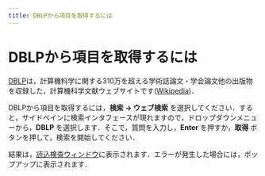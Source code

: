 ```yaml
---
title: DBLPから項目を取得するには
---
```


# DBLPから項目を取得するには

[DBLP](http://dblp.uni-trier.de/db/)は，計算機科学に関する310万を超える学術誌論文・学会論文他の出版物を収録した，計算機科学文献ウェブサイトです([Wikipedia](https://en.wikipedia.org/wiki/DBLP))．

DBLPから項目を取得するには，**検索 → ウェブ検索** を選択してください．すると，サイドペインに検索インタフェースが現れますので，ドロップダウンメニューから，**DBLP** を選択します．そこで，質問を入力し，**Enter** を押すか，**取得** ボタンを押して，検索を開始してください．

結果は，[読込検査ウィンドウ](ImportInspectionDialog)に表示されます．エラーが発生した場合には，ポップアップに表示されます．
